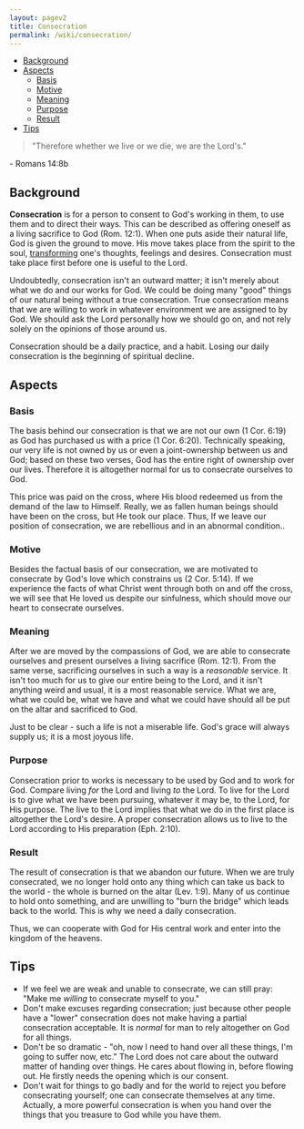 ```yaml
---
layout: pagev2
title: Consecration
permalink: /wiki/consecration/
---
```


- [Background](#background)
- [Aspects](#aspects)
  - [Basis](#basis)
  - [Motive](#motive)
  - [Meaning](#meaning)
  - [Purpose](#purpose)
  - [Result](#result)
- [Tips](#tips)

>"Therefore whether we live or we die, we are the Lord's."

\- Romans 14:8b

## Background

**Consecration** is for a person to consent to God's working in them, to use them and to direct their ways. This can be described as offering oneself as a living sacrifice to God (Rom. 12:1). When one puts aside their natural life, God is given the ground to move. His move takes place from the spirit to the soul, [transforming](../transformation) one's thoughts, feelings and desires. Consecration must take place first before one is useful to the Lord.

Undoubtedly, consecration isn't an outward matter; it isn't merely about what we do and our works for God. We could be doing many "good" things of our natural being without a true consecration. True consecration means that we are willing to work in whatever environment we are assigned to by God. We should ask the Lord personally how we should go on, and not rely solely on the opinions of those around us.

Consecration should be a daily practice, and a habit. Losing our daily consecration is the beginning of spiritual decline. 

## Aspects

### Basis

The basis behind our consecration is that we are not our own (1 Cor. 6:19) as God has purchased us with a price (1 Cor. 6:20). Technically speaking, our very life is not owned by us or even a joint-ownership between us and God; based on these two verses, God has the entire right of ownership over our lives. Therefore it is altogether normal for us to consecrate ourselves to God. 

This price was paid on the cross, where His blood redeemed us from the demand of the law to Himself. Really, we as fallen human beings should have been on the cross, but He took our place. Thus, If we leave our position of consecration, we are rebellious and in an abnormal condition..

### Motive

Besides the factual basis of our consecration, we are motivated to consecrate by God's love which constrains us (2 Cor. 5:14). If we experience the facts of what Christ went through both on and off the cross, we will see that He loved us despite our sinfulness, which should move our heart to consecrate ourselves.

### Meaning

After we are moved by the compassions of God, we are able to consecrate ourselves and present ourselves a living sacrifice (Rom. 12:1). From the same verse, sacrificing  ourselves in such a way is a *reasonable* service. It isn't too much for us to give our entire being to the Lord, and it isn't anything weird and usual, it is a most reasonable service. What we are, what we could be, what we have and what we could have should all be put on the altar and sacrificed to God.

Just to be clear - such a life is not a miserable life. God's grace will always supply us; it is a most joyous life.

### Purpose

Consecration prior to works is necessary to be used by God and to work for God. Compare living *for* the Lord and living *to* the Lord. To live for the Lord is to give what we have been pursuing, whatever it may be, to the Lord, for His purpose. The live to the Lord implies that what we do in the first place is altogether the Lord's desire. A proper consecration allows us to live to the Lord according to His preparation (Eph. 2:10).

### Result

The result of consecration is that we abandon our future. When we are truly consecrated, we no longer hold onto any thing which can take us back to the world - the whole is burned on the altar (Lev. 1:9). Many of us continue to hold onto something, and are unwilling to "burn the bridge" which leads back to the world. This is why we need a daily consecration.

Thus, we can cooperate with God for His central work and enter into the kingdom of the heavens. 

## Tips 

- If we feel we are weak and unable to consecrate, we can still pray: "Make me *willing* to consecrate myself to you."
- Don't make excuses regarding consecration; just because other people have a "lower" consecration does not make having a partial consecration acceptable. It is *normal* for man to rely altogether on God for all things. 
- Don't be so dramatic - "oh, now I need to hand over all these things, I'm going to suffer now, etc." The Lord does not care about the outward matter of handing over things. He cares about flowing in, before flowing out. He firstly needs the opening which is our consent.
- Don't wait for things to go badly and for the world to reject you before consecrating yourself; one can consecrate themselves at any time. Actually, a more powerful consecration is when you hand over the things that you treasure to God while you have them.